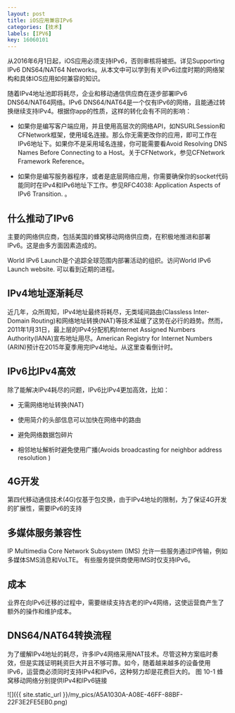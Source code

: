 ```yaml
---
layout: post
title: iOS应用兼容IPv6 
categories: [技术]
labels: [IPV6]
key: 16060101
---
```

				
从2016年6月1日起，iOS应用必须支持IPv6，否则审核将被拒。详见Supporting IPv6 DNS64/NAT64 Networks。从本文中可以学到有关IPv6过度时期的网络架构和具体IOS应用如何兼容的知识。

随着IPv4地址池即将耗尽，企业和移动通信供应商在逐步部署IPv6 DNS64/NAT64网络。IPv6 DNS64/NAT64是一个仅有IPv6的网络，且能通过转换继续支持IPv4。根据你app的性质，这样的转化会有不同的影响：
- 如果你是编写客户端应用，并且使用高层次的网络API，如NSURLSession和CFNetwork框架，使用域名连接。那么你无需更改你的应用，即可工作在IPv6地址下。如果你不是采用域名连接，你可能需要看Avoid Resolving DNS Names Before Connecting to a Host。关于CFNetwork，参见CFNetwork Framework Reference。

- 如果你是编写服务器程序，或者是底层网络应用，你需要确保你的socket代码能同时在IPv4和IPv6地址下工作。参见RFC4038: Application Aspects of IPv6 Transition. 。

## 什么推动了IPv6

主要的网络供应商，包括美国的蜂窝移动网络供应商，在积极地推进和部署IPv6。这是由多方面因素造成的。

World IPv6 Launch是个追踪全球范围内部署活动的组织。访问World IPv6 Launch website. 可以看到近期的进程。

## IPv4地址逐渐耗尽

近几年，众所周知，IPv4地址最终将耗尽，无类域间路由(Classless Inter-Domain Routing)和网络地址转换(NAT)等技术延缓了这势在必行的趋势。然而，2011年1月31日，最上层的IPv4分配机构Internet Assigned Numbers Authority(IANA)宣布地址用尽。American Registry for Internet Numbers (ARIN)预计在2015年夏季用完IPv4地址。从这里查看倒计时。

## IPv6比IPv4高效

除了能解决IPv4耗尽的问题，IPv6比IPv4更加高效，比如：

- 无需网络地址转换(NAT)

- 使用简介的头部信息可以加快在网络中的路由

- 避免网络数据包碎片

- 相邻地址解析时避免使用广播(Avoids broadcasting for neighbor address resolution )

## 4G开发

第四代移动通信技术(4G)仅基于包交换，由于IPv4地址的限制，为了保证4G开发的扩展性，需要IPv6的支持

## 多媒体服务兼容性

IP Multimedia Core Network Subsystem (IMS) 允许一些服务通过IP传输，例如多媒体SMS消息和VoLTE。 有些服务提供商使用IMS时仅支持IPv6。

## 成本

业界在向IPv6迁移的过程中，需要继续支持古老的IPv4网络，这使运营商产生了额外的操作和维护成本。

## DNS64/NAT64转换流程

为了缓解IPv4地址的耗尽，许多IPv4网络采用NAT技术。尽管这种方案临时奏效，但是实践证明耗资巨大并且不够可靠。如今，随着越来越多的设备使用IPv6，运营商必须同时支持IPv4和IPv6，这种努力却是花费巨大的。
图 10-1 蜂窝移动网络分别提供IPv4和IPv6链接

![]({{ site.static_url }}/my_pics/A5A1030A-A08E-46FF-88BF-22F3E2FE5EB0.png)